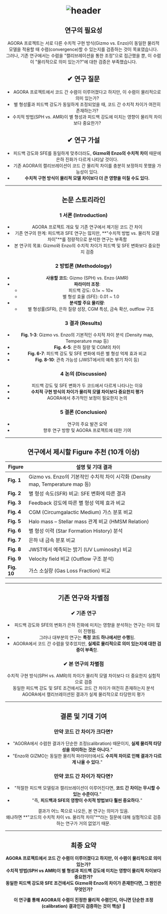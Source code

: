 <div align="center">

# ![header](https://capsule-render.vercel.app/api?type=cylinder&color=auto&height=150&section=header&text=Hello%20GitHub!&fontSize=40)

##  연구의 필요성
AGORA 프로젝트는 서로 다른 수치적 구현 방식(Gizmo vs. Enzo)이 동일한 물리적 모델을 적용할 때 수렴(convergence)할 수 있는지를 검증하는 것이 목표였습니다.  
그러나, 기존 연구에서는 수렴을 "캘리브레이션을 통한 조정"으로 접근했을 뿐, 이 수렴이 "물리적으로 의미 있는가?"에 대한 검증은 부족했습니다.

## ✔ 연구 질문
- AGORA 프로젝트에서 코드 간 수렴이 이루어졌다고 하지만, 이 수렴이 물리적으로 의미 있는가?  
- 별 형성률과 피드백 강도가 동일하게 조정되었을 때, 코드 간 수치적 차이가 여전히 존재하는가?  
- 수치적 방법(SPH vs. AMR)이 별 형성과 피드백 강도에 미치는 영향이 물리적 차이보다 중요한가?

## ✔ 연구 가설
- 피드백 강도와 SFE를 동일하게 맞추더라도, **Gizmo와 Enzo의 수치적 차이** 때문에 은하 진화가 다르게 나타날 것이다.  
- 기존 AGORA의 캘리브레이션이 코드 간 물리적 차이를 충분히 보정하지 못했을 가능성이 있다.  
- **수치적 구현 방식이 물리적 모델 차이보다 더 큰 영향을 미칠 수도 있다.**

---

##  논문 스토리라인
### 1️ 서론 (Introduction)
- AGORA 프로젝트 개요 및 기존 연구에서 제기된 코드 간 차이
- 기존 연구의 한계: 피드백과 SFE 연구는 많지만, **"수치적 방법 vs. 물리적 모델 차이"**를 정량적으로 분석한 연구는 부족함
- 본 연구의 목표: Gizmo와 Enzo의 수치적 차이가 피드백 및 SFE 변화보다 중요한지 검증

### 2️ 방법론 (Methodology)
- **사용할 코드**: Gizmo (SPH) vs. Enzo (AMR)  
- **파라미터 조정**:
  - 피드백 강도: 0.1× ~ 10×
  - 별 형성 효율 (SFE): 0.01 ~ 1.0
- **분석할 주요 물리량**:  
  - 별 형성률(SFR), 은하 질량 성장, CGM 특성, 금속 확산, outflow 구조

### 3️ 결과 (Results)
- **Fig. 1-3**: Gizmo vs. Enzo의 기본적인 수치적 차이 분석 (Density map, Temperature map 등)
- **Fig. 4-5**: 은하 질량 및 CGM의 차이
- **Fig. 6-7**: 피드백 강도 및 SFE 변화에 따른 별 형성 억제 효과 비교
- **Fig. 8-10**: 관측 가능성 (JWST에서의 예측 밝기 차이 등)

### 4️ 논의 (Discussion)
- 피드백 강도 및 SFE 변화가 두 코드에서 다르게 나타나는 이유
- **수치적 구현 방식의 차이가 물리적 모델 차이보다 중요한지 평가**
- AGORA에서 추가적인 보정이 필요한지 논의

### 5️ 결론 (Conclusion)
- 연구의 주요 발견 요약
- 향후 연구 방향 및 AGORA 프로젝트에 대한 기여

---

##  연구에서 제시할 Figure 추천 (10개 이상)
| Figure | 설명 및 기대 결과 |
|--------|----------------|
| **Fig. 1** | Gizmo vs. Enzo의 기본적인 수치적 차이 시각화 (Density map, Temperature map 등) |
| **Fig. 2** | 별 형성 속도(SFR) 비교: SFE 변화에 따른 결과 |
| **Fig. 3** | Feedback 강도에 따른 별 형성 억제 효과 비교 |
| **Fig. 4** | CGM (Circumgalactic Medium) 가스 분포 비교 |
| **Fig. 5** | Halo mass – Stellar mass 관계 비교 (HMSM Relation) |
| **Fig. 6** | 별 형성 이력 (Star Formation History) 분석 |
| **Fig. 7** | 은하 내 금속 분포 비교 |
| **Fig. 8** | JWST에서 예측되는 밝기 (UV Luminosity) 비교 |
| **Fig. 9** | Velocity field 비교 (Outflow 구조 분석) |
| **Fig. 10** | 가스 소실량 (Gas Loss Fraction) 비교 |

---

##  기존 연구와 차별점
### ✔ 기존 연구
- 피드백 강도와 SFE의 변화가 은하 진화에 미치는 영향을 분석하는 연구는 이미 많이 진행됨.
- 그러나 대부분의 연구는 **특정 코드 하나에서만 수행**됨.
- AGORA에서 코드 간 수렴을 맞추었지만, **실제로 물리적으로 의미 있는지에 대한 검증이 부족**함.

### ✔ 본 연구의 차별점
 수치적 구현 방식(SPH vs. AMR)의 차이가 물리적 모델 차이보다 더 중요한지 실험적으로 검증  
 동일한 피드백 강도 및 SFE 조건에서도 코드 간 차이가 여전히 존재하는지 분석  
 AGORA에서 캘리브레이션된 결과가 실제 물리적으로 타당한지 평가  

---

##  결론 및 기대 기여
### **만약 코드 간 차이가 크다면?**
- "AGORA에서 수렴한 결과가 단순한 조정(calibration) 때문이지, **실제 물리적 타당성을 의미하는 것은 아니다.**"
- "Enzo와 GIZMO는 동일한 물리적 파라미터에서도 **수치적 차이로 인해 결과가 다르게 나올 수 있다.**"

### **만약 코드 간 차이가 작다면?**
- "적절한 피드백 모델링과 캘리브레이션이 이루어진다면, **코드 간 차이는 무시할 수 있는 수준이다.**"
- "즉, **피드백과 SFE의 영향이 수치적 방법보다 훨씬 중요하다.**"

결과가 어느 쪽으로 나오든, 본 연구는 의미가 있음.  
왜냐하면 **"코드의 수치적 차이 vs. 물리적 차이"**라는 질문에 대해 실험적으로 검증하는 연구가 거의 없었기 때문.

---

##  최종 요약
 **AGORA 프로젝트에서 코드 간 수렴이 이루어졌다고 하지만, 이 수렴이 물리적으로 의미 있는가?**  
 **수치적 방법(SPH vs AMR)이 별 형성과 피드백 강도에 미치는 영향이 물리적 차이보다 중요한가?**  
 **동일한 피드백 강도와 SFE 조건에서도 Gizmo와 Enzo의 차이가 존재한다면, 그 원인은 무엇인가?**  

 **이 연구를 통해 AGORA의 수렴이 진정한 물리적 수렴인지, 아니면 단순한 조정(calibration) 결과인지 검증하는 것이 핵심!** 🚀

</div>
